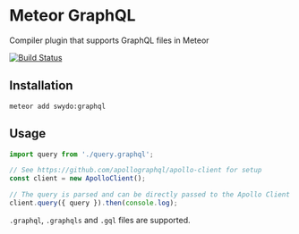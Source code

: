 # Meteor GraphQL
Compiler plugin that supports GraphQL files in Meteor

[![Build Status](https://travis-ci.org/Swydo/meteor-graphql.svg?branch=master)](https://travis-ci.org/Swydo/meteor-graphql)

## Installation
```
meteor add swydo:graphql
```

## Usage
```js
import query from './query.graphql';

// See https://github.com/apollographql/apollo-client for setup
const client = new ApolloClient();

// The query is parsed and can be directly passed to the Apollo Client
client.query({ query }).then(console.log);
```

`.graphql`, `.graphqls` and `.gql` files are supported.

